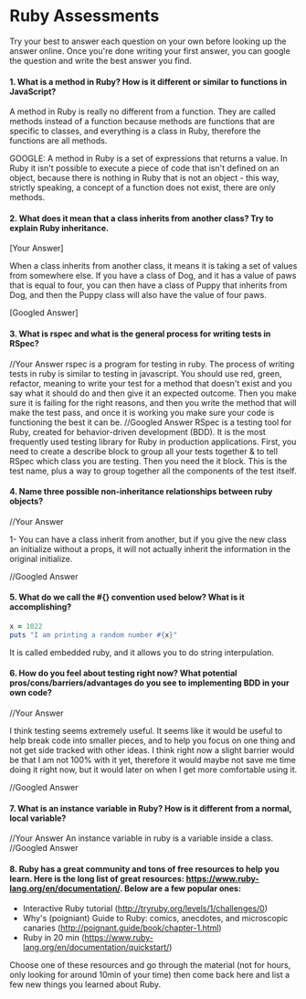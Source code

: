 # Ruby Assessments

Try your best to answer each question on your own before looking up the answer online. Once you're done writing your first answer, you can google the question and write the best answer you find.


#### 1. What is a method in Ruby? How is it different or similar to functions in JavaScript?

A method in Ruby is really no different from a function. They are called methods instead of a function because methods are functions that are specific to classes, and everything is a class in Ruby, therefore the functions are all methods.

GOOGLE:
A method in Ruby is a set of expressions that returns a value. In Ruby it isn't possible to execute a piece of code that isn't defined on an object, because there is nothing in Ruby that is not an object - this way, strictly speaking, a concept of a function does not exist, there are only methods.

#### 2. What does it mean that a class inherits from another class? Try to explain Ruby inheritance. 


[Your Answer]

When a class inherits from another class, it means it is taking a set of values from somewhere else. If you have a class of Dog, and it has a value of paws that is equal to four, you can then have a class of Puppy that inherits from Dog, and then the Puppy class will also have the value of four paws.

[Googled Answer]


#### 3. What is rspec and what is the general process for writing tests in RSpec?

//Your Answer
rspec is a program for testing in ruby. The process of writing tests in ruby is similar to testing in javascript. You should use red, green, refactor, meaning to write your test for a method that doesn't exist and you say what it should do and then give it an expected outcome. Then you make sure it is failing for the right reasons, and then you write the method that will make the test pass, and once it is working you make sure your code is functioning the best it can be.
//Googled Answer
RSpec is a testing tool for Ruby, created for behavior-driven development (BDD). It is the most frequently used testing library for Ruby in production applications. First, you need to create a describe block to group all your tests together & to tell RSpec which class you are testing. Then you need the it block. This is the test name, plus a way to group together all the components of the test itself.

#### 4. Name three possible non-inheritance relationships between ruby objects? 

//Your Answer

1- You can have a class inherit from another, but if you give the new class an initialize without a props, it will not actually inherit the information in the original initialize.

//Googled Answer


#### 5. What do we call the #{} convention used below? What is it accomplishing?

```ruby
x = 1022
puts "I am printing a random number #{x}"
```
It is called embedded ruby, and it allows you to do string interpulation. 

#### 6. How do you feel about testing right now? What potential pros/cons/barriers/advantages do you see to implementing BDD in your own code?

//Your Answer

I think testing seems extremely useful. It seems like it would be useful to help break code into smaller pieces, and to help you focus on one thing and not get side tracked with other ideas. I think right now a slight barrier would be that I am not 100% with it yet, therefore it would maybe not save me time doing it right now, but it would later on when I get more comfortable using it. 

//Googled Answer


#### 7. What is an instance variable in Ruby? How is it different from a normal, local variable?

//Your Answer
An instance variable in ruby is a variable inside a class. 
//Googled Answer

#### 8. Ruby has a great community and tons of free resources to help you learn. Here is the long list of great resources: https://www.ruby-lang.org/en/documentation/. Below are a few popular ones:
- Interactive Ruby tutorial (http://tryruby.org/levels/1/challenges/0)
- Why's (poigniant) Guide to Ruby: comics, anecdotes, and microscopic canaries (http://poignant.guide/book/chapter-1.html)
- Ruby in 20 min (https://www.ruby-lang.org/en/documentation/quickstart/)


Choose one of these resources and go through the material (not for hours, only looking for around 10min of your time) then come back here and list a few new things you learned about Ruby.
